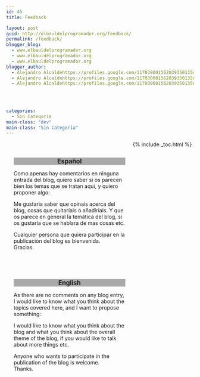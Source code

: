 ```yaml
---
id: 45
title: Feedback

layout: post
guid: http://elbauldelprogramador.org/feedback/
permalink: /feedback/
blogger_blog:
  - www.elbauldelprogramador.org
  - www.elbauldelprogramador.org
  - www.elbauldelprogramador.org
blogger_author:
  - Alejandro Alcaldehttps://profiles.google.com/117030001562039350135noreply@blogger.com
  - Alejandro Alcaldehttps://profiles.google.com/117030001562039350135noreply@blogger.com
  - Alejandro Alcaldehttps://profiles.google.com/117030001562039350135noreply@blogger.com

  
  
  
categories:
  - Sin Categoria
main-class: "dev"
main-class: "Sin Categoria"
---
```

<div style="float:left; margin:20px; width:300px; ">
  <h2 style="font-size:1.2em;  background:#AAA; text-align:center;">
    Espa&ntilde;ol
  </h2>
  
  <p>
    Como apenas hay comentarios en ninguna entrada del blog, quiero saber si os parecen bien los temas que se tratan aqui, y quiero proponer algo:
  </p>
  
  <p>
    Me gustaria saber que opinais acerca del blog, cosas que quitaríais o añadiríais. Y que os parece en general la temática del blog, si os gustaría que se hablara de mas cosas etc.
  </p>
  
  <p>
    Cualquier persona que quiera participar en la publicación del blog es bienvenida.<br /> Gracias.
  </p>
</div>

<div style="float:left; margin:20px; width:300px;">
  <h2 style="font-size:1.2em;  background:#AAA; text-align:center;">
    English
  </h2>
  
  <p>
    As there are no comments on any blog entry, I would like to know what you think about the topics covered here, and I want to propose something:
  </p>
  
  <p>
    I would like to know what you think about the blog and what you think about the overall theme of the blog, if you would like to talk about more things etc.
  </p>
  
  <p>
    Anyone who wants to participate in the publication of the blog is welcome.<br /> Thanks.
  </p>
</div>



{% include _toc.html %}
